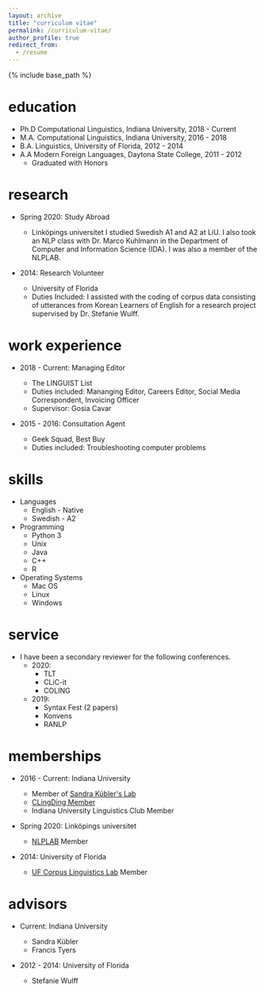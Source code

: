 ```yaml
---
layout: archive
title: "curriculum vitae"
permalink: /curriculum-vitae/
author_profile: true
redirect_from:
  - /resume
---
```


{% include base_path %}

education
======
* Ph.D Computational Linguistics, Indiana University, 2018 - Current
* M.A. Computational Linguistics, Indiana University, 2016 - 2018
* B.A. Linguistics, University of Florida, 2012 - 2014
* A.A Modern Foreign Languages, Daytona State College, 2011 - 2012
  * Graduated with Honors

research
======
* Spring 2020: Study Abroad
  * Linköpings universitet
  I studied Swedish A1 and A2 at LiU. I also took an NLP class with Dr. Marco Kuhlmann in the Department of Computer and Information Science (IDA). I was also a member of the NLPLAB.

* 2014: Research Volunteer
  * University of Florida
  * Duties Included: I assisted with the coding of corpus data consisting of utterances from Korean Learners of English for a research project supervised by Dr. Stefanie Wulff.

work experience
======
* 2018 - Current: Managing Editor
  * The LINGUIST List
  * Duties included: Mananging Editor, Careers Editor, Social Media Correspondent, Invoicing Officer
  * Supervisor: Gosia Cavar

* 2015 - 2016: Consultation Agent
  * Geek Squad, Best Buy
  * Duties included: Troubleshooting computer problems

skills
======
* Languages
  * English - Native
  * Swedish - A2
* Programming
  * Python 3
  * Unix
  * Java
  * C++
  * R
* Operating Systems
  * Mac OS
  * Linux
  * Windows

service
======
* I have been a secondary reviewer for the following conferences.
  * 2020:
    * TLT
    * CLiC-it
    * COLING
  * 2019:
    * Syntax Fest (2 papers)
    * Konvens
    * RANLP

memberships
======
* 2016 - Current: Indiana University
  * Member of [Sandra Kübler's Lab](https://www.researchgate.net/lab/Sandra-Kuebler-Lab)
  * [CLingDing Member](https://cl.indiana.edu/clingding.html)
  * Indiana University Linguistics Club Member

* Spring 2020: Linköpings universitet
  * [NLPLAB](https://www.ida.liu.se/divisions/hcs/nlplab/) Member

* 2014: University of Florida
  * [UF Corpus Linguistics Lab](https://people.clas.ufl.edu/swulff/uf-corpus-linguistics-lab/) Member

advisors
======
* Current: Indiana University
  * Sandra Kübler
  * Francis Tyers

* 2012 - 2014: University of Florida
  * Stefanie Wulff